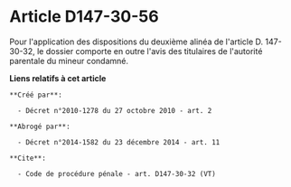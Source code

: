 # Article D147-30-56

Pour l'application des dispositions du deuxième alinéa de l'article D. 147-30-32, le dossier comporte en outre l'avis des
titulaires de l'autorité parentale du mineur condamné.

**Liens relatifs à cet article**

	**Créé par**:

	  - Décret n°2010-1278 du 27 octobre 2010 - art. 2

	**Abrogé par**:

	  - Décret n°2014-1582 du 23 décembre 2014 - art. 11

	**Cite**:

	  - Code de procédure pénale - art. D147-30-32 (VT)
